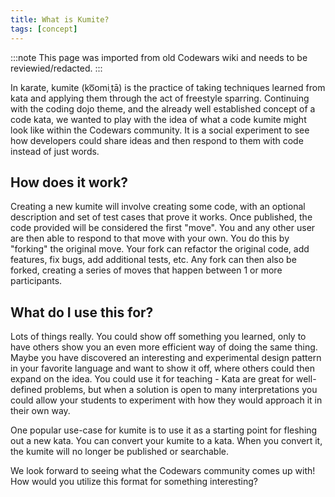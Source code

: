 ```yaml
---
title: What is Kumite?
tags: [concept]
---
```


:::note
This page was imported from old Codewars wiki and needs to be reviewied/redacted.
:::

In karate, kumite (ko͞omiˌtā) is the practice of taking techniques learned from kata and applying them through the act of freestyle sparring. Continuing with the coding dojo theme, and the already well established concept of a code kata, we wanted to play with the idea of what a code kumite might look like within the Codewars community. It is a social experiment to see how developers could share ideas and then respond to them with code instead of just words.

## How does it work?

Creating a new kumite will involve creating some code, with an optional description and set of test cases that prove it works. Once published, the code provided will be considered the first "move". You and any other user are then able to respond to that move with your own. You do this by "forking" the original move. Your fork can refactor the original code, add features, fix bugs, add additional tests, etc. Any fork can then also be forked, creating a series of moves that happen between 1 or more participants.

## What do I use this for?

Lots of things really. You could show off something you learned, only to have others show you an even more efficient way of doing the same thing. Maybe you have discovered an interesting and experimental design pattern in your favorite language and want to show it off, where others could then expand on the idea. You could use it for teaching - Kata are great for well-defined problems, but when a solution is open to many interpretations you could allow your students to experiment with how they would approach it in their own way.

One popular use-case for kumite is to use it as a starting point for fleshing out a new kata. You can convert your kumite to a kata. When you convert it, the kumite will no longer be published or searchable.

We look forward to seeing what the Codewars community comes up with! How would you utilize this format for something interesting?
